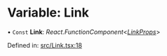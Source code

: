 # Variable: Link

• `Const` **Link**: *React.FunctionComponent*<[*LinkProps*](../types/linkprops.md)\>

Defined in: [src/Link.tsx:18](https://github.com/minimal-ui/minimal-ui/blob/main/packages/minimalui/src/Link.tsx#L18)
